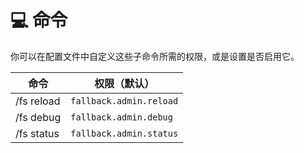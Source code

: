 # 💻 命令
你可以在配置文件中自定义这些子命令所需的权限，或是设置是否启用它。

|命令|权限（默认）|
|---|---|
|/fs reload|`fallback.admin.reload`|
|/fs debug|`fallback.admin.debug`|
|/fs status|`fallback.admin.status`|